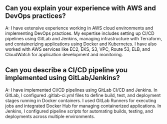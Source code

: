 
## Can you explain your experience with AWS and DevOps practices?
A: I have extensive experience working in AWS cloud environments and implementing DevOps practices. My expertise includes setting up CI/CD pipelines using GitLab and Jenkins, managing infrastructure with Terraform, and containerizing applications using Docker and Kubernetes. I have also worked with AWS services like EC2, EKS, S3, VPC, Route 53, ELB, and CloudWatch for application development and monitoring.

## Can you describe a CI/CD pipeline you implemented using GitLab/Jenkins?
A: I have implemented CI/CD pipelines using GitLab CI/CD and Jenkins. In GitLab, I configured .gitlab-ci.yml files to define build, test, and deployment stages running in Docker containers. I used GitLab Runners for executing jobs and integrated Docker Hub for managing containerized applications. In Jenkins, I configured pipeline scripts for automating builds, testing, and deployments across multiple environments.